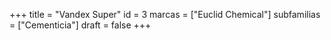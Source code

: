 +++
title = "Vandex Super"
id = 3
marcas = ["Euclid Chemical"]
subfamilias = ["Cementicia"]
draft = false
+++

<!--more-->